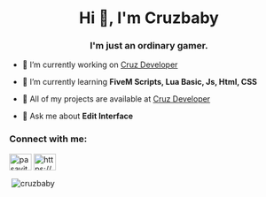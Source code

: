 <h1 align="center">Hi 👋, I'm Cruzbaby</h1>
<h3 align="center">I'm just an ordinary gamer.</h3>

- 🔭 I’m currently working on [Cruz Developer](https://discord.gg/PMJavgzSbR)

- 🌱 I’m currently learning **FiveM Scripts, Lua Basic, Js, Html, CSS**

- 👯 All of my projects are available at [Cruz Developer](https://discord.gg/PMJavgzSbR)

- 💬 Ask me about **Edit Interface**

<h3 align="left">Connect with me:</h3>
<p align="left">
<a href="https://instagram.com/pasavit_" target="blank"><img align="center" src="https://raw.githubusercontent.com/rahuldkjain/github-profile-readme-generator/master/src/images/icons/Social/instagram.svg" alt="pasavit_" height="30" width="40" /></a>
<a href="https://discord.gg/https://discord.gg/PMJavgzSbR" target="blank"><img align="center" src="https://raw.githubusercontent.com/rahuldkjain/github-profile-readme-generator/master/src/images/icons/Social/discord.svg" alt="https://discord.gg/PMJavgzSbR" height="30" width="40" /></a>
</p>

<p>&nbsp;<img align="center" src="https://github-readme-stats.vercel.app/api?username=cruzbaby&show_icons=true&theme=dark&locale=en" alt="cruzbaby" /></p>
